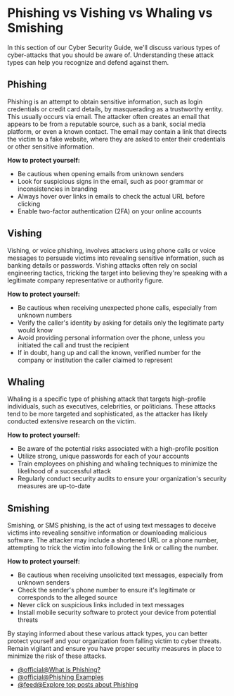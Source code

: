 # Phishing vs Vishing vs Whaling vs Smishing

In this section of our Cyber Security Guide, we'll discuss various types of cyber-attacks that you should be aware of. Understanding these attack types can help you recognize and defend against them.

## Phishing

Phishing is an attempt to obtain sensitive information, such as login credentials or credit card details, by masquerading as a trustworthy entity. This usually occurs via email. The attacker often creates an email that appears to be from a reputable source, such as a bank, social media platform, or even a known contact. The email may contain a link that directs the victim to a fake website, where they are asked to enter their credentials or other sensitive information.

**How to protect yourself:**

- Be cautious when opening emails from unknown senders
- Look for suspicious signs in the email, such as poor grammar or inconsistencies in branding
- Always hover over links in emails to check the actual URL before clicking
- Enable two-factor authentication (2FA) on your online accounts

## Vishing

Vishing, or voice phishing, involves attackers using phone calls or voice messages to persuade victims into revealing sensitive information, such as banking details or passwords. Vishing attacks often rely on social engineering tactics, tricking the target into believing they're speaking with a legitimate company representative or authority figure.

**How to protect yourself:**

- Be cautious when receiving unexpected phone calls, especially from unknown numbers
- Verify the caller's identity by asking for details only the legitimate party would know
- Avoid providing personal information over the phone, unless you initiated the call and trust the recipient
- If in doubt, hang up and call the known, verified number for the company or institution the caller claimed to represent

## Whaling

Whaling is a specific type of phishing attack that targets high-profile individuals, such as executives, celebrities, or politicians. These attacks tend to be more targeted and sophisticated, as the attacker has likely conducted extensive research on the victim.

**How to protect yourself:**

- Be aware of the potential risks associated with a high-profile position
- Utilize strong, unique passwords for each of your accounts
- Train employees on phishing and whaling techniques to minimize the likelihood of a successful attack
- Regularly conduct security audits to ensure your organization's security measures are up-to-date

## Smishing

Smishing, or SMS phishing, is the act of using text messages to deceive victims into revealing sensitive information or downloading malicious software. The attacker may include a shortened URL or a phone number, attempting to trick the victim into following the link or calling the number.

**How to protect yourself:**

- Be cautious when receiving unsolicited text messages, especially from unknown senders
- Check the sender's phone number to ensure it's legitimate or corresponds to the alleged source
- Never click on suspicious links included in text messages
- Install mobile security software to protect your device from potential threats

By staying informed about these various attack types, you can better protect yourself and your organization from falling victim to cyber threats. Remain vigilant and ensure you have proper security measures in place to minimize the risk of these attacks.

- [@official@What is Phishing?](https://www.phishing.org/what-is-phishing)
- [@official@Phishing Examples](https://www.phishing.org/phishing-examples)
- [@feed@Explore top posts about Phishing](https://app.daily.dev/tags/phishing?ref=roadmapsh)
